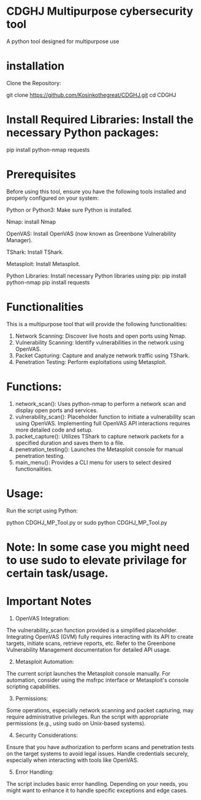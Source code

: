 # CDGHJ Multipurpose cybersecurity tool
A python tool designed for multipurpose use

# installation
Clone the Repository:

git clone https://github.com/Kosinkothegreat/CDGHJ.git
cd CDGHJ

# Install Required Libraries: Install the necessary Python packages:

pip install python-nmap requests

# Prerequisites
Before using this tool, ensure you have the following tools installed and properly configured on your system:

Python or Python3: Make sure Python is installed.

Nmap: install Nmap

OpenVAS: Install OpenVAS (now known as Greenbone Vulnerability Manager).

TShark: Install TShark.

Metasploit: Install Metasploit.

Python Libraries: Install necessary Python libraries using pip: 
pip install python-nmap
pip install requests


# Functionalities

This is a multipurpose tool that will provide the following functionalities:

1. Network Scanning: Discover live hosts and open ports using Nmap.
2. Vulnerability Scanning: Identify vulnerabilities in the network using OpenVAS.
3. Packet Capturing: Capture and analyze network traffic using TShark.
4. Penetration Testing: Perform exploitations using Metasploit.
   

# Functions:

1. network_scan(): Uses python-nmap to perform a network scan and display open ports and services.
2. vulnerability_scan(): Placeholder function to initiate a vulnerability scan using OpenVAS. Implementing full OpenVAS API interactions requires more detailed code and setup.
3. packet_capture(): Utilizes TShark to capture network packets for a specified duration and saves them to a file.
4. penetration_testing(): Launches the Metasploit console for manual penetration testing.
5. main_menu(): Provides a CLI menu for users to select desired functionalities.

# Usage:

Run the script using Python:

  python CDGHJ_MP_Tool.py      or        sudo python CDGHJ_MP_Tool.py
  # Note: In some case you might need to use sudo to elevate privilage for certain task/usage.

 # Important Notes
 
1. OpenVAS Integration:

The vulnerability_scan function provided is a simplified placeholder. Integrating OpenVAS (GVM) fully requires interacting with its API to create targets, initiate scans, retrieve reports, etc.
Refer to the Greenbone Vulnerability Management documentation for detailed API usage.

2. Metasploit Automation:

The current script launches the Metasploit console manually. For automation, consider using the msfrpc interface or Metasploit's console scripting capabilities.

3. Permissions:

Some operations, especially network scanning and packet capturing, may require administrative privileges. Run the script with appropriate permissions (e.g., using sudo on Unix-based systems).

4. Security Considerations:

Ensure that you have authorization to perform scans and penetration tests on the target systems to avoid legal issues.
Handle credentials securely, especially when interacting with tools like OpenVAS.

5. Error Handling:

The script includes basic error handling. Depending on your needs, you might want to enhance it to handle specific exceptions and edge cases.
